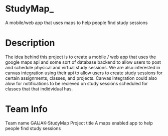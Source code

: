 # StudyMap_
A mobile/web app that uses maps to help people find study sessions

# Description
The idea behind this project is to create a mobile / web app that uses the google maps api and some sort of database backend to allow
users to post and schedule physical and virtual study sessions. We are also interested in canvas integration using their api to allow users 
to create study sessions for certain assignments, classes, and projects. Canvas integration could also alow for notifications to be recieved
on study sessions scheduled for classes that that indidvidual has.

# Team Info
Team name	GAIJAK-StudyMap
Project title 	A maps enabled app to help people find study sessions


